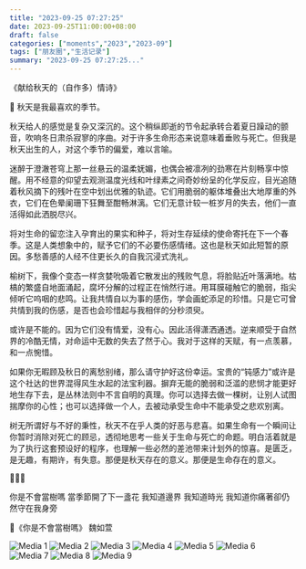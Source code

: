 ```yaml
---
title: "2023-09-25 07:27:25"
date: 2023-09-25T11:00:00+08:00
draft: false
categories: ["moments","2023","2023-09"]
tags: ["朋友圈","生活记录"]
summary: "2023-09-25 07:27:25..."
---
```


《献给秋天的（自作多）情诗》

🍁 秋天是我最喜欢的季节。

秋天给人的感觉是复杂又深沉的。这个稍纵即逝的节令起承转合着夏日躁动的颤音，吹响冬日肃杀寂寥的序曲。对于许多生命形态来说意味着垂败与死亡。但我是秋天出生的人，对这个季节的偏爱，难以言喻。

迷醉于澄澈苍穹上那一丝悬云的温柔妩媚，也偶会被凛冽的劲寒在片刻畅享中惊醒。用不经意的仰望去观测温度光线和叶绿素之间奇妙纷呈的化学反应，目光追随着秋风摘下的残叶在空中划出优雅的轨迹。它们用脆弱的躯体堆叠出大地厚重的外衣，它们在色晕阑珊下狂舞至酣畅淋漓。它们无意计较一桩岁月的失去，他们一直活得如此洒脱尽兴。

将对生命的留恋注入孕育出的果实和种子，将对生存延续的使命寄托在下一个春季。这是人类想象中的，赋予它们的不必要伤感情绪。这也是秋天如此短暂的原因。多愁善感的人经不住更长久的自我沉浸式洗礼。

榆树下，我像个变态一样贪婪吮吸着它散发出的残败气息，将脸贴近叶落满地。枯槁的繁盛自地面涌起，腐坏分解的过程正在悄然行进。用耳膜碰触它的脆弱，指尖倾听它呜咽的悲鸣。让我共情自以为事的感伤，学会画蛇添足的珍惜。只是它可曾共情到我的伤感，是否也会珍惜起与我相伴的分秒须臾。

或许是不能的。因为它们没有情爱，没有心。因此活得潇洒通透。逆来顺受于自然界的冷酷无情，对命运中无数的失去了然于心。我对于这样的天赋，有一点羡慕，和一点惋惜。

如果你无暇顾及秋日的离愁别绪，那么请守护好这份幸运。宝贵的“钝感力”或许是这个社达的世界混得风生水起的法宝利器。摒弃无能的脆弱和泛滥的悲悯才能更好地生存下去，是丛林法则中不言自明的真理。你可以选择去做一棵树，让别人试图揣摩你的心性；也可以选择做一个人，去被动承受生命中不能承受之悲欢别离。

树无所谓好与不好的秉性，秋天不在乎人类的好恶与悲喜。如果生命有一个瞬间让你暂时消除对死亡的顾忌，透彻地思考一些关于生命与死亡的命题。明白活着就是为了执行这套预设好的程序，也理解一些必然的差池带来计划外的惊喜。是匮乏，是无趣，有期许，有失意。那便是秋天存在的意义。那便是生命存在的意义。

🍂🍂🍂

你是不會當樹嗎
當季節開了下一盞花
我知道邊界
我知道時光
我知道你痛著卻仍然守在我身旁

🌳《你是不會當樹嗎》 
魏如萱

![Media 1](/Moments/photos/2023-09-25/202309250727250.jpg)
![Media 2](/Moments/photos/2023-09-25/202309250727251.jpg)
![Media 3](/Moments/photos/2023-09-25/202309250727252.jpg)
![Media 4](/Moments/photos/2023-09-25/202309250727253.jpg)
![Media 5](/Moments/photos/2023-09-25/202309250727254.jpg)
![Media 6](/Moments/photos/2023-09-25/202309250727255.jpg)
![Media 7](/Moments/photos/2023-09-25/202309250727256.jpg)
![Media 8](/Moments/photos/2023-09-25/202309250727257.jpg)
![Media 9](/Moments/photos/2023-09-25/202309250727258.jpg)

